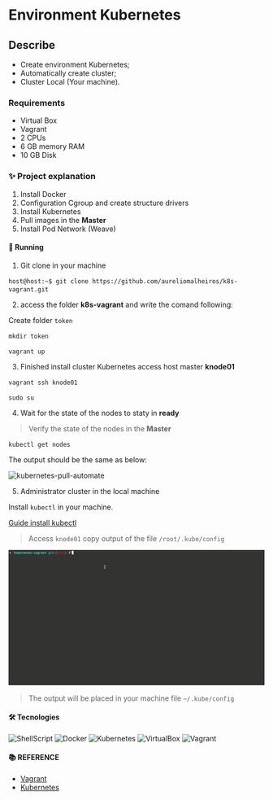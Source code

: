 # Environment Kubernetes

## Describe

- Create environment Kubernetes;
- Automatically create cluster;
- Cluster Local (Your machine).

### Requirements

- Virtual Box
- Vagrant
- 2 CPUs
- 6 GB memory RAM
- 10 GB Disk

### ✨ Project explanation

1. Install Docker
2. Configuration Cgroup and create structure drivers
3. Install Kubernetes
4. Pull images in the __Master__
5. Install Pod Network (Weave)


#### 🚀 Running


1. Git clone in your machine

```console
host@host:~$ git clone https://github.com/aureliomalheiros/k8s-vagrant.git
```

2. access the folder **k8s-vagrant** and write the comand following:

Create folder `token`

```console
mkdir token 
```

```console
vagrant up
```

3. Finished install cluster Kubernetes access host master **knode01**

```console
vagrant ssh knode01
```
```console
sudo su
```

4. Wait for the state of the nodes to staty in **ready**
> Verify the state of the nodes in the **Master**

```console
kubectl get nodes
```

The output should be the same as below:

![kubernetes-pull-automate](https://user-images.githubusercontent.com/12739791/100385983-ee3d6180-3002-11eb-82c3-098a05fea135.png)


5. Administrator cluster in the local machine

Install `kubectl` in your machine.

[Guide install kubectl](https://kubernetes.io/docs/tasks/tools/install-kubectl-linux/)

> Access `knode01` copy output of the file `/root/.kube/config`

![Copy output](img/copy-file.gif)

> The output will be placed in your machine file `~/.kube/config` 

#### 🛠 Tecnologies

![ShellScript](https://img.shields.io/badge/-ShellScript-181717?style=for-the-badge&logo=gnu-bash&logoColor=white)
![Docker](https://img.shields.io/badge/-Docker-181717?style=for-the-badge&logo=docker)
![Kubernetes](https://img.shields.io/badge/-Kubernetes-181717?style=for-the-badge&logo=kubernetes)
![VirtualBox](https://img.shields.io/badge/-VirtualBox-181717?style=for-the-badge&logo=virtualbox)
![Vagrant](https://img.shields.io/badge/-Vagrant-181717?style=for-the-badge&logo=vagrant)


#### **:books: REFERENCE**

- [Vagrant](https://www.vagrantup.com/docs)
- [Kubernetes](https://kubernetes.io/pt/docs/home/)
